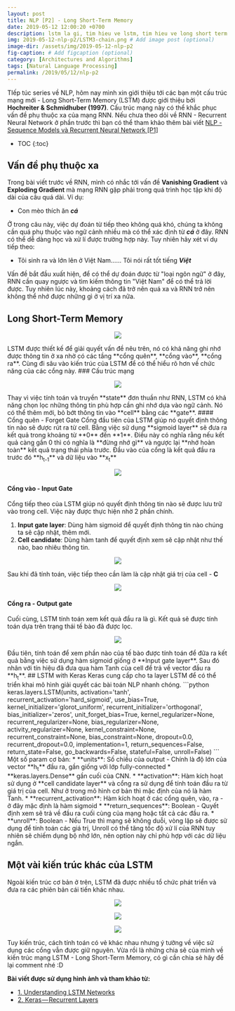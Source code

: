 ```yaml
---
layout: post
title: NLP [P2] - Long Short-Term Memory
date: 2019-05-12 12:00:20 +0700
description: lstm la gi, tim hieu ve lstm, tim hieu ve long short term memory, lstm
img: 2019-05-12-nlp-p2/LSTM3-chain.png # Add image post (optional)
image-dir: /assets/img/2019-05-12-nlp-p2
fig-caption: # Add figcaption (optional)
category: [Architectures and Algorithms]
tags: [Natural Language Processing]
permalink: /2019/05/12/nlp-p2
---
```

TIếp túc series về NLP, hôm nay mình xin giới thiệu tới các bạn một cấu trúc mạng mới - Long Short-Term Memory (LSTM) được giới thiệu bởi **Hochreiter & Schmidhuber (1997)**. Cấu trúc mạng này có thể khắc phục vấn đề phụ thuộc xa của mạng RNN. Nếu chưa theo dõi về RNN - Recurrent Neural Network ở phần trước thì bạn có thể tham khảo thêm bài viết [NLP - Sequence Models và Recurrent Neural Network [P1]]({{site.url}}/2019/05/01/nlp-p1)

* TOC
{:toc}

## Vấn đề phụ thuộc xa

Trong bài viết trước về RNN, mình có nhắc tới vấn đề **Vanishing Gradient** và **Exploding Gradient** mà mạng RNN gặp phải trong quá trình học tập khi độ dài của câu quá dài. Ví dụ:
* Con mèo thích ăn ***cá***

Ở trong câu này, việc dự đoán từ tiếp theo không quá khó, chúng ta không cần quá phụ thuộc vào ngữ cảnh nhiều mà có thể xác định từ ***cá*** ở đây. RNN có thể dễ dàng học và xử lí được trường hợp này. Tuy nhiên hãy xét ví dụ tiếp theo:
* Tôi sinh ra và lớn lên ở Việt Nam...... Tôi nói rất tốt tiếng ***Việt***

Vấn đề bắt đầu xuất hiện, để có thể dự đoán được từ "loại ngôn ngữ" ở đây, RNN cần quay ngược và tìm kiếm thông tin "Việt Nam" để có thể trả lời được. Tuy nhiên lúc này, khoảng cách đã trở nên quá xa và RNN trở nên không thể nhớ được những gì ở vị trí xa nữa.

## Long Short-Term Memory
<p align="center"><img src="{{page.image-dir}}/LSTM3-chain.png"/></p>
LSTM được thiết kế để giải quyết vấn đề nêu trên, nó có khả năng ghi nhớ được thông tin ở xa nhờ có các tầng **cổng quên**, **cổng vào**, **cổng ra**. Cùng đi sâu vào kiến trúc của LSTM để có thể hiểu rõ hơn về chức năng của các cổng này.
### Cấu trúc mạng
<p align="center"><img src="{{page.image-dir}}/LSTM3-C-line.png"/></p>
Thay vì việc tính toán và truyền **state** đơn thuần như RNN, LSTM có khả năng chọn lọc những thông tin phù hợp cần ghi nhớ dựa vào ngữ cảnh. Nó có thể thêm mới, bỏ bớt thông tin vào **cell** bằng các **gate**.
#### Cổng quên - Forget Gate
Cổng đầu tiên của LSTM giúp nó quyết định thông tin nào sẽ được rút ra từ cell. Bằng việc sử dụng **sigmoid layer** sẽ đưa ra kết quả trong khoảng từ **0** đến **1**. Điều này có nghĩa rằng nếu kết quả càng gần 0 thì có nghĩa là **đừng nhớ gì** và ngược lại **nhớ hoàn toàn** kết quả trạng thái phía trước. Đầu vào của cổng là kết quả đầu ra trước đó **h<sub>t-1</sub>** và dữ liệu vào **x<sub>t</sub>**
<p align="center"><img src="{{page.image-dir}}/LSTM3_forget.png"/></p>

#### Cổng vào - Input Gate
Cổng tiếp theo của LSTM giúp nó quyết định thông tin nào sẽ được lưu trữ vào trong cell. Việc này được thực hiện nhờ 2 phần chính.
1. **Input gate layer**: Dùng hàm sigmoid để quyết định thông tin nào chúng ta sẽ cập nhật, thêm mới. 
2. **Cell candidate**: Dùng hàm tanh để quyết định xem sẽ cập nhật như thế nào, bao nhiêu thông tin.
<p align="center"><img src="{{page.image-dir}}/LSTM3-input.png"/></p>

Sau khi đã tính toán, việc tiếp theo cần làm là cập nhật giá trị của cell - **C**
<p align="center"><img src="{{page.image-dir}}/LSTM3-cell.png"/></p>


#### Cổng ra - Output gate
Cuối cùng, LSTM tính toán xem kết quả đầu ra là gì. Kết quả sẽ được tính toán dựa trên trạng thái tế bào đã được lọc.
<p align="center"><img src="{{page.image-dir}}/LSTM3-output.png"/></p>
Đầu tiên, tính toán để xem phần nào của tế bào được tính toán để đữa ra kết quả bằng việc sử dụng hàm sigmoid giống ở **Input gate layer**. Sau đó nhân với tín hiệu đã đưa qua hàm Tanh của cell để trả về vector đầu ra **h<sub>t</sub>**.
## LSTM with Keras
Keras cung cấp cho ta layer LSTM để có thể triển khai mô hình giải quyết các bài toán NLP nhanh chóng.
```python
keras.layers.LSTM(units, 
		  activation='tanh',
                  recurrent_activation='hard_sigmoid',
                  use_bias=True, 
                  kernel_initializer='glorot_uniform',
                  recurrent_initializer='orthogonal',
                  bias_initializer='zeros', 
                  unit_forget_bias=True, 
                  kernel_regularizer=None, 
                  recurrent_regularizer=None, 
                  bias_regularizer=None, 
                  activity_regularizer=None, 
                  kernel_constraint=None, 
                  recurrent_constraint=None, 
                  bias_constraint=None, 
                  dropout=0.0,
                  recurrent_dropout=0.0,
                  implementation=1, 
                  return_sequences=False,
                  return_state=False, 
                  go_backwards=False, 
                  stateful=False,
                  unroll=False)
```
Một số param cơ bản:
* **units**: Số chiều của output - Chính là độ lớn của vector **h<sub>t</sub>** đầu ra, gần giống với lớp fully-connected 
* **keras.layers.Dense** gần cuối của CNN.
* **activation**: Hàm kích hoạt sử dụng ở **cell candidate layer** và cổng ra sử dụng để tính toán đầu ra từ giá trị của cell. Như ở trong mô hình cơ bản thì mặc định của nó là hàm Tanh.
* **recurrent_activation**: Hàm kích hoạt ở các cổng quên, vào, ra - ở đây mặc định là hàm sigmoid
* **return_sequences**: Boolean - Quyết định xem sẽ trả về đầu ra cuối cùng của mạng hoặc tất cả các đầu ra.
* **unroll**: Boolean - Nếu True thì mạng sẽ không duỗi, vòng lặp sẽ được sử dụng để tính toán các giá trị, Unroll có thể tăng tốc độ xử lí của RNN tuy nhiên sẽ chiếm dụng bộ nhớ lớn, nên option này chỉ phù hợp với các dữ liệu ngắn.

## Một vài kiến trúc khác của LSTM
Ngoài kiến trúc cơ bản ở trên, LSTM đã được nhiều tổ chức phát triển và đưa ra các phiên bản cái tiến khác nhau.
<p align="center"><img src="{{page.image-dir}}/LSTM_1.png"/></p>
<p align="center"><img src="{{page.image-dir}}/LSTM_2.png"/></p>
<p align="center"><img src="{{page.image-dir}}/LSTM_3.png"/></p>
Tuy kiến trúc, cách tính toán có vẻ khác nhau nhưng ý tưởng về việc sử dụng các cổng vẫn được giữ nguyên. Vừa rồi là những chia sẽ của mình về kiến trúc mạng LSTM - Long Short-Term Memory, có gì cần chia sẻ hãy để lại comment nhé :D 

**Bài viết được sử dụng hình ảnh và tham khảo từ:**
* [1. Understanding LSTM Networks](https://colah.github.io/posts/2015-08-Understanding-LSTMs/)
* [2. Keras — Recurrent Layers](https://keras.io/layers/recurrent/)
